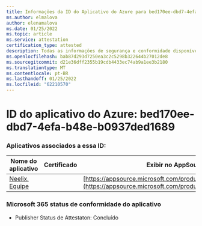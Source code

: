 ```yaml
---
title: Informações da ID do Aplicativo do Azure para bed170ee-dbd7-4efa-b48e-b0937ded1689
ms.author: elmalova
author: elenamalova
ms.date: 01/25/2022
ms.topic: article
ms.service: attestation
certification_type: attested
description: Todas as informações de segurança e conformidade disponíveis para bed170ee-dbd7-4efa-b48e-b0937ded1689.
ms.openlocfilehash: bab87d293d7250ea3c2c5298b322644b27012de8
ms.sourcegitcommit: d21e36dff2355b19cdb4433ec74ab9a1ee3b2180
ms.translationtype: MT
ms.contentlocale: pt-BR
ms.lasthandoff: 01/25/2022
ms.locfileid: "62210570"
---
```

# <a name="azure-app-id-bed170ee-dbd7-4efa-b48e-b0937ded1689"></a>ID do aplicativo do Azure: bed170ee-dbd7-4efa-b48e-b0937ded1689


### <a name="apps-associated-with-this-id"></a>Aplicativos associados a essa ID:
| **Nome do aplicativo** | **Certificado** | **Exibir no AppSource** |
|--------------|---------------|-----------------------|
| [Neelix. Equipe](https://docs.microsoft.com/microsoft-365-app-certification/forward/WA200003047) |  | [https://appsource.microsoft.com/product/office/WA200003047](https://appsource.microsoft.com/product/office/WA200003047) |

### <a name="microsoft-365-app-compliance-status"></a>Microsoft 365 status de conformidade do aplicativo
- Publisher Status de Attestaton: Concluído
